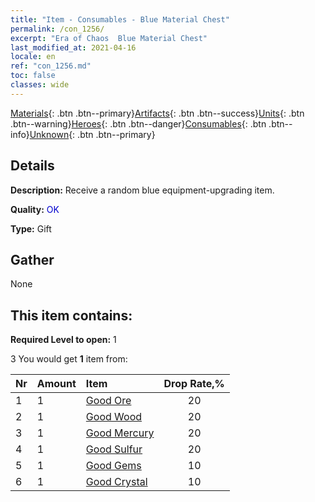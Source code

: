 ```yaml
---
title: "Item - Consumables - Blue Material Chest"
permalink: /con_1256/
excerpt: "Era of Chaos  Blue Material Chest"
last_modified_at: 2021-04-16
locale: en
ref: "con_1256.md"
toc: false
classes: wide
---
```

 [Materials](/Items/){: .btn .btn--primary}[Artifacts](/Items/Artifacts/){: .btn .btn--success}[Units](/Items/Units/){: .btn .btn--warning}[Heroes](/Items/Heroes/){: .btn .btn--danger}[Consumables](/Items/Consumables/){: .btn .btn--info}[Unknown](/Items/Unknown/){: .btn .btn--primary}

## Details
 **Description:** Receive a random blue equipment-upgrading item.

 **Quality:** <span style="color: #0000CD">OK</span>

 **Type:** Gift

## Gather

  None

## This item contains:

 **Required Level to open:** 1

 3 You would get **1** item  from:

  | Nr | Amount |     Item    | Drop Rate,% |
  |:---|:-------|:------------|:---------:|
  | 1 | 1 | [Good Ore](/Items/mat_12/) | 20 | 
  | 2 | 1 | [Good Wood](/Items/mat_13/) | 20 | 
  | 3 | 1 | [Good Mercury](/Items/mat_14/) | 20 | 
  | 4 | 1 | [Good Sulfur](/Items/mat_15/) | 20 | 
  | 5 | 1 | [Good Gems](/Items/mat_16/) | 10 | 
  | 6 | 1 | [Good Crystal](/Items/mat_17/) | 10 | 
